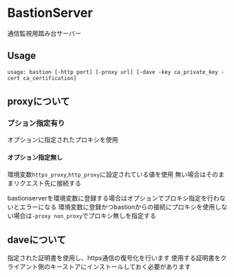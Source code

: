 # BastionServer
通信監視用踏み台サーバー

## Usage
`usage: bastion [-http port] [-proxy url] [-dave -key ca_private_key -cert ca_certification]`

## proxyについて
### プション指定有り
オプションに指定されたプロキシを使用

#### オプション指定無し
環境変数`https_proxy`,`http_proxy`に設定されている値を使用
無い場合はそのままリクエスト先に接続する

bastionserverを環境変数に登録する場合はオプションでプロキシ指定を行わないとエラーになる
環境変数に登録かつbastionからの接続にプロキシを使用しない場合は`-proxy non_proxy`でプロキシ無しを指定する

## daveについて
指定された証明書を使用し、https通信の復号化を行います
使用する証明書をクライアント側のキーストアにインストールしておく必要があります
